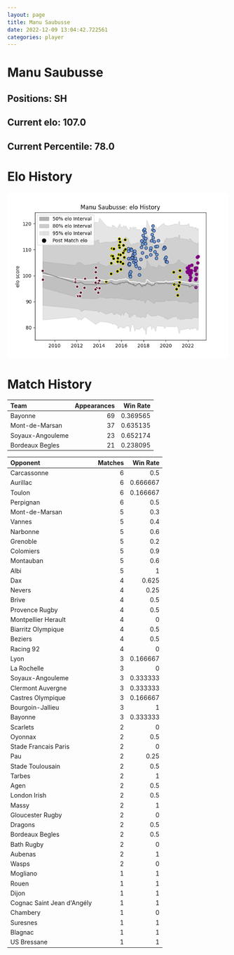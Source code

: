 ```yaml
---  
layout: page  
title: Manu Saubusse  
date: 2022-12-09 13:04:42.722561  
categories: player  
---
```

# Manu Saubusse

## Positions: SH

## Current elo: 107.0

## Current Percentile: 78.0

# Elo History


![elo history](history_ManuSaubusse.png)
# Match History


| Team             |   Appearances |   Win Rate |
|:-----------------|--------------:|-----------:|
| Bayonne          |            69 |   0.369565 |
| Mont-de-Marsan   |            37 |   0.635135 |
| Soyaux-Angouleme |            23 |   0.652174 |
| Bordeaux Begles  |            21 |   0.238095 |

| Opponent                   |   Matches |   Win Rate |
|:---------------------------|----------:|-----------:|
| Carcassonne                |         6 |   0.5      |
| Aurillac                   |         6 |   0.666667 |
| Toulon                     |         6 |   0.166667 |
| Perpignan                  |         6 |   0.5      |
| Mont-de-Marsan             |         5 |   0.3      |
| Vannes                     |         5 |   0.4      |
| Narbonne                   |         5 |   0.6      |
| Grenoble                   |         5 |   0.2      |
| Colomiers                  |         5 |   0.9      |
| Montauban                  |         5 |   0.6      |
| Albi                       |         5 |   1        |
| Dax                        |         4 |   0.625    |
| Nevers                     |         4 |   0.25     |
| Brive                      |         4 |   0.5      |
| Provence Rugby             |         4 |   0.5      |
| Montpellier Herault        |         4 |   0        |
| Biarritz Olympique         |         4 |   0.5      |
| Beziers                    |         4 |   0.5      |
| Racing 92                  |         4 |   0        |
| Lyon                       |         3 |   0.166667 |
| La Rochelle                |         3 |   0        |
| Soyaux-Angouleme           |         3 |   0.333333 |
| Clermont Auvergne          |         3 |   0.333333 |
| Castres Olympique          |         3 |   0.166667 |
| Bourgoin-Jallieu           |         3 |   1        |
| Bayonne                    |         3 |   0.333333 |
| Scarlets                   |         2 |   0        |
| Oyonnax                    |         2 |   0.5      |
| Stade Francais Paris       |         2 |   0        |
| Pau                        |         2 |   0.25     |
| Stade Toulousain           |         2 |   0.5      |
| Tarbes                     |         2 |   1        |
| Agen                       |         2 |   0.5      |
| London Irish               |         2 |   0.5      |
| Massy                      |         2 |   1        |
| Gloucester Rugby           |         2 |   0        |
| Dragons                    |         2 |   0.5      |
| Bordeaux Begles            |         2 |   0.5      |
| Bath Rugby                 |         2 |   0        |
| Aubenas                    |         2 |   1        |
| Wasps                      |         2 |   0        |
| Mogliano                   |         1 |   1        |
| Rouen                      |         1 |   1        |
| Dijon                      |         1 |   1        |
| Cognac Saint Jean d'Angély |         1 |   1        |
| Chambery                   |         1 |   0        |
| Suresnes                   |         1 |   1        |
| Blagnac                    |         1 |   1        |
| US Bressane                |         1 |   1        |